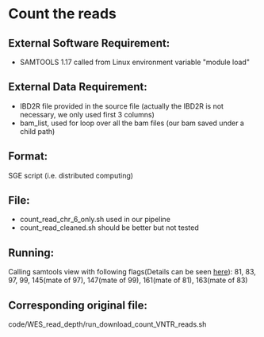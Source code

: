 # Count the reads

## External Software Requirement:

 - SAMTOOLS 1.17 called from Linux environment variable "module load"

## External Data Requirement:

 - IBD2R file provided in the source file (actually the IBD2R is not necessary, we only used first 3 columns)
 - bam_list, used for loop over all the bam files (our bam saved under a child path)

## Format:

SGE script (i.e. distributed computing)

## File:

 - count_read_chr_6_only.sh used in our pipeline
 - count_read_cleaned.sh should be better but not tested

## Running:

Calling samtools view with following flags(Details can be seen [here](https://broadinstitute.github.io/picard/explain-flags.html)): 81, 83, 97, 99, 145(mate of 97), 147(mate of 99), 161(mate of 81), 163(mate of 83)

## Corresponding original file:

code/WES_read_depth/run_download_count_VNTR_reads.sh
